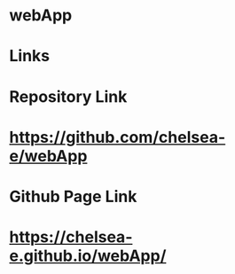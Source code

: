 # webApp
# Links
# Repository Link
# https://github.com/chelsea-e/webApp
# Github Page Link
# https://chelsea-e.github.io/webApp/
